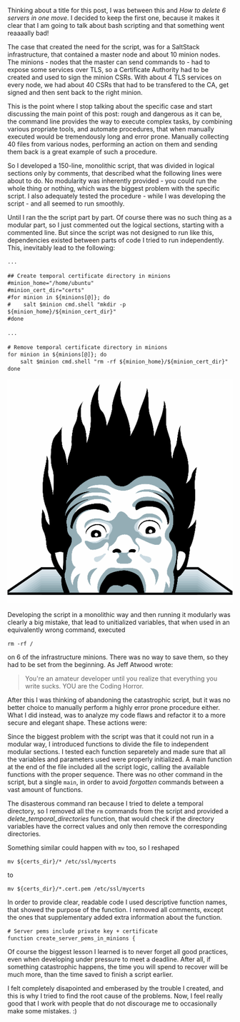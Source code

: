 Thinking about a title for this post, I was between this and *How to delete 6 servers in one move*. I decided to keep the first one, because it makes it clear that I am going to talk about bash scripting and that something went reaaaally bad!

The case that created the need for the script, was for a SaltStack infrastructure, that contained a master node and about 10 minion nodes. The minions - nodes that the master can send commands to - had to expose some services over TLS, so a Certificate Authority had to be created and used to sign the minion CSRs. With about 4 TLS services on every node, we had about 40 CSRs that had to be transfered to the CA, get signed and then sent back to the right minion.

This is the point where I stop talking about the specific case and start discussing the main point of this post: rough and dangerous as it can be, the command line provides the way to execute complex tasks, by combining various propriate tools, and automate procedures, that when manually executed would be tremendously long and error prone. Manually collecting 40 files from various nodes, performing an action on them and sending them back is a great example of such a procedure.

So I developed a 150-line, monolithic script, that was divided in logical sections only by comments, that described what the following lines were about to do. No modularity was inherently provided - you could run the whole thing or nothing, which was the biggest problem with the specific script. I also adequately tested the procedure - while I was developing the script - and all seemed to run smoothly.

Until I ran the the script part by part. Of course there was no such thing as a modular part, so I just commented out the logical sections, starting with a commented line. But since the script was not designed to run like this, dependencies existed between parts of code I tried to run independently. This, inevitably lead to the following:

```
...

## Create temporal certificate directory in minions
#minion_home="/home/ubuntu"
#minion_cert_dir="certs"
#for minion in ${minions[@]}; do
#    salt $minion cmd.shell "mkdir -p ${minion_home}/${minion_cert_dir}"
#done

...

# Remove temporal certificate directory in minions
for minion in ${minions[@]}; do
    salt $minion cmd.shell "rm -rf ${minion_home}/${minion_cert_dir}"
done
```

![Coding Horror](../img/coding-horror.png)

Developing the script in a monolithic way and then running it modularly was clearly a big mistake, that lead to unitialized variables, that when used in an equivalently wrong command, executed

    rm -rf /
    
on 6 of the infrastructure minions. There was no way to save them, so they had to be set from the beginning. As Jeff Atwood wrote:

> You're an amateur developer until you realize that everything you write sucks. YOU are the Coding Horror.

After this I was thinking of abandoning the catastrophic script, but it was no better choice to manually perform a highly error prone procedure either. What I did instead, was to analyze my code flaws and refactor it to a more secure and elegant shape. These actions were:

Since the biggest problem with the script was that it could not run in a modular way, I introduced functions to divide the file to independent modular sections. I tested each function separetely and made sure that all the variables and parameters used were properly initialized. A main function at the end of the file included all the script logic, calling the available functions with the proper sequence. There was no other command in the script, but a single `main`, in order to avoid *forgotten* commands between a vast amount of functions.

The disasterous command ran because I tried to delete a temporal directory, so I removed all the `rm` commands from the script and provided a *delete_temporal_directories* function, that would check if the directory variables have the correct values and only then remove the corresponding directories.

Something similar could happen with `mv` too, so I reshaped

    mv ${certs_dir}/* /etc/ssl/mycerts
    
to

    mv ${certs_dir}/*.cert.pem /etc/ssl/mycerts

In order to provide clear, readable code I used descriptive function names, that showed the purpose of the function. I removed all comments, except the ones that supplementary added extra information about the function.

```
# Server pems include private key + certificate
function create_server_pems_in_minions {
```

Of course the biggest lesson I learned is to never forget all good practices, even when developing under pressure to meet a deadline. After all, if something catastrophic happens, the time you will spend to recover will be much more, than the time saved to finish a script earlier.

I felt completely disapointed and emberased by the trouble I created, and this is why I tried to find the root cause of the problems. Now, I feel really good that I work with people that do not discourage me to occasionally make some mistakes. :)


